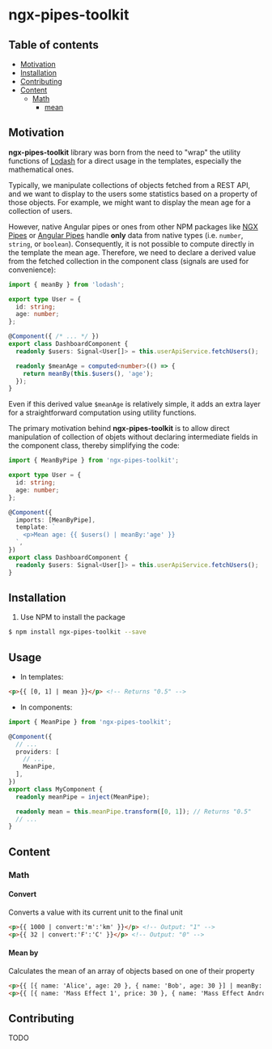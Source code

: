 # ngx-pipes-toolkit

## Table of contents

- [Motivation](#motivation)
- [Installation](#installation)
- [Contributing](#contributing)
- [Content](#content)
  - [Math](#math)
    - [mean](#mean)

## Motivation

**ngx-pipes-toolkit** library was born from the need to "wrap" the utility functions of [Lodash](https://lodash.com/docs) for a direct usage in the templates, especially the mathematical ones.

Typically, we manipulate collections of objects fetched from a REST API, and we want to display to the users some statistics based on a property of those objects. For example, we might want to display the mean age for a collection of users.

However, native Angular pipes or ones from other NPM packages like [NGX Pipes](https://www.npmjs.com/package/ngx-pipes) or [Angular Pipes](https://www.npmjs.com/package/ngx-pipes) handle **only** data from native types (i.e. `number`, `string`, or `boolean`). Consequently, it is not possible to compute directly in the template the mean age. Therefore, we need to declare a derived value from the fetched collection in the component class (signals are used for convenience):

```typescript
import { meanBy } from 'lodash';

export type User = {
  id: string;
  age: number;
};

@Component({ /* ... */ })
export class DashboardComponent {
  readonly $users: Signal<User[]> = this.userApiService.fetchUsers();

  readonly $meanAge = computed<number>(() => {
    return meanBy(this.$users(), 'age');
  });
}
```

Even if this derived value `$meanAge` is relatively simple, it adds an extra layer for a straightforward computation using utility functions.

The primary motivation behind **ngx-pipes-toolkit** is to allow direct manipulation of collection of objets without declaring intermediate fields in the component class, thereby simplifying the code:

```typescript
import { MeanByPipe } from 'ngx-pipes-toolkit';

export type User = {
  id: string;
  age: number;
};

@Component({
  imports: [MeanByPipe],
  template: `
    <p>Mean age: {{ $users() | meanBy:'age' }}
  `,
})
export class DashboardComponent {
  readonly $users: Signal<User[]> = this.userApiService.fetchUsers();
}
```

## Installation

1. Use NPM to install the package

```bash
$ npm install ngx-pipes-toolkit --save
```

## Usage

- In templates:

```html
<p>{{ [0, 1] | mean }}</p> <!-- Returns "0.5" -->
```

- In components:

```typescript
import { MeanPipe } from 'ngx-pipes-toolkit';

@Component({
  // ...
  providers: [
    // ...
    MeanPipe,
  ],
})
export class MyComponent {
  readonly meanPipe = inject(MeanPipe);

  readonly mean = this.meanPipe.transform([0, 1]); // Returns "0.5"
  // ...
}
```

## Content

### Math

#### Convert

Converts a value with its current unit to the final unit

```html
<p>{{ 1000 | convert:'m':'km' }}</p> <!-- Output: "1" -->
<p>{{ 32 | convert:'F':'C' }}</p> <!-- Output: "0" -->
```

#### Mean by

Calculates the mean of an array of objects based on one of their property
```html
<p>{{ [{ name: 'Alice', age: 20 }, { name: 'Bob', age: 30 }] | meanBy:'age' }}</p> <!-- Output: "25" -->
<p>{{ [{ name: 'Mass Effect 1', price: 30 }, { name: 'Mass Effect Andromeda', price: 40 }] | meanBy:'price' }}</p> <!-- Output: "35" -->
```

## Contributing

TODO

